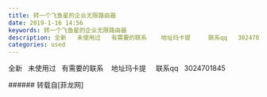 ```yaml
---
title: 转一个飞鱼星的企业无限路由器
date: 2019-1-16 14:56
keywords: 转一个飞鱼星的企业无限路由器
description: 全新   未使用过   有需要的联系    地址玛卡提     联系qq   3024701845
categories: used
---
```

<td class="t_f" id="postmessage_2708645">

全新   未使用过   有需要的联系    地址玛卡提     联系qq   3024701845<br/>
</td>
###### 转载自[菲龙网]
